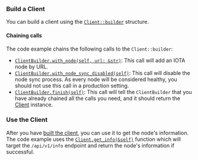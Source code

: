 ### Build a Client

You can build a client using
the [`Client::builder`](https://docs.rs/iota-client/latest/iota_client/builder/struct.ClientBuilder.html)
structure.

#### Chaining calls

The code example chains the following calls to the `Client::builder`:

* [`ClientBuilder.with_node(self, url: &str)`](https://docs.rs/iota-client/latest/iota_client/builder/struct.ClientBuilder.html#method.with_node):
  This call will add an IOTA node by URL.
* [`ClientBuilder.with_node_sync_disabled(self)`](https://docs.rs/iota-client/latest/iota_client/builder/struct.ClientBuilder.html#method.with_node_sync_disabled):
  This call will disable the node sync process. As every node will be considered healthy, you should not use this call
  in a production setting.
* [`ClientBuilder.finish(self)`](https://docs.rs/iota-client/latest/iota_client/builder/struct.ClientBuilder.html#method.finish):
  This call will tell the `ClientBuilder` that you have already chained all the calls you need, and it should return
  the [Client](https://docs.rs/iota-client/latest/iota_client/client/index.html) instance.

### Use the Client

After you have [built the client](#build-a-client), you can use it to get the node's information. The code example uses
the [`Client.get_info(&self)`](https://docs.rs/iota-client/latest/iota_client/client/struct.Client.html#method.get_info)
function which will target the `/api/v1/info` endpoint and return the node's information if successful.  